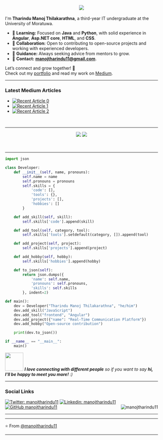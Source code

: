 <h1 align="center">
    <img src="https://readme-typing-svg.herokuapp.com/?font=Righteous&size=35&center=true&vCenter=true&width=500&height=70&duration=4000&lines=Hi+There!+👋;+I'm+Tharindu+Manoj!;" />
</h1>


I'm **Tharindu Manoj Thilakarathna**, a third-year IT undergraduate at the University of Moratuwa.

- 🌱 **Learning:** Focused on **Java** and **Python**, with solid experience in **Angular**, **Asp.NET core**, **HTML**, and **CSS**.
- 👯 **Collaboration:** Open to contributing to open-source projects and working with experienced developers.
- 🤔 **Guidance:** Always seeking advice from mentors to grow.
- 📧 **Contact:** **manojtharindu11@gmail.com**.

Let’s connect and grow together! 🌟  
Check out my [portfolio](https://manojtharindu11.github.io/Personal_portfolio_website/) and read my work on [Medium](https://medium.com/@manojtharindu11).

---
### Latest Medium Articles
- <a target="_blank" href="https://github-readme-medium-recent-article.vercel.app/medium/@manojtharindu11/0"><img src="https://github-readme-medium-recent-article.vercel.app/medium/@manojtharindu11/0" alt="Recent Article 0"></a>
- <a target="_blank" href="https://github-readme-medium-recent-article.vercel.app/medium/@manojtharindu11/1"><img src="https://github-readme-medium-recent-article.vercel.app/medium/@manojtharindu11/1" alt="Recent Article 1"></a>
- <a target="_blank" href="https://github-readme-medium-recent-article.vercel.app/medium/@manojtharindu11/2"><img src="https://github-readme-medium-recent-article.vercel.app/medium/@manojtharindu11/2" alt="Recent Article 2"></a> <br>

<!--<h2 align="center">⚒️ Languages-Frameworks-Tools ⚒️</h2>-->
<br/>

---

<div align="center">
    <!--<img src="https://skillicons.dev/icons?i=react,bootstrap,mui,html,css,vscode,github,figma,tailwind,git,r" />
    <img src="https://skillicons.dev/icons?i=nodejs,python,javascript,typescript,express,firebase,mongodb,c,java,nextjs,mysql,flask" /><br>-->
    <img src="https://skillicons.dev/icons?i=bootstrap,html,css,vscode,github,figma,git,react,mui,tailwind,nodejs,express,nextjs" />
    <img src="https://skillicons.dev/icons?i=python,javascript,typescript,firebase,mongodb,c,java,mysql" /><br>
</div>

<br/>
<br/>


<!--<p align="center">
  <img align="center" width="40%" src="https://github-readme-stats.vercel.app/api/top-langs?username=manojtharindu11&show_icons=true&locale=en&layout=compact" alt="manojtharindu11" />
</p>-->

---

```Python
import json

class Developer:
    def __init__(self, name, pronouns):
        self.name = name
        self.pronouns = pronouns
        self.skills = {
            'code': [],
            'tools': {},
            'projects': [],
            'hobbies': []
        }

    def add_skill(self, skill):
        self.skills['code'].append(skill)

    def add_tool(self, category, tool):
        self.skills['tools'].setdefault(category, []).append(tool)

    def add_project(self, project):
        self.skills['projects'].append(project)

    def add_hobby(self, hobby):
        self.skills['hobbies'].append(hobby)

    def to_json(self):
        return json.dumps({
            'name': self.name,
            'pronouns': self.pronouns,
            'skills': self.skills
        }, indent=2)

def main():
    dev = Developer("Tharindu Manoj Thilakarathna", "he/him")
    dev.add_skill("JavaScript")
    dev.add_tool("frontend", "Angular")
    dev.add_project({"name": "Real-Time Communication Platform"})
    dev.add_hobby("Open-source contribution")

    print(dev.to_json())

if __name__ == "__main__":
    main()

```

<img src="https://media.giphy.com/media/LnQjpWaON8nhr21vNW/giphy.gif" width="60"> <em><b>I love connecting with different people</b> so if you want to say <b>hi, I'll be happy to meet you more!</b> :)</em>

---

### Social Links
[![Twitter: manojtharindu11](https://img.shields.io/twitter/follow/manojtharindu11?style=social)](https://twitter.com/manojtharindu11)
[![Linkedin: manojtharindu11](https://img.shields.io/badge/-manojtharindu11-blue?style=flat-square&logo=Linkedin&logoColor=white&link=https://www.linkedin.com/in/manojtharindu11/)](https://www.linkedin.com/in/manojtharindu11/)
[![GitHub manojtharindu11](https://img.shields.io/github/followers/manojtharindu11?label=follow&style=social)](https://github.com/manojtharindu11)
<img align="right" src="https://komarev.com/ghpvc/?username=manojtharindu11&label=Profile%20views&color=0e75b6&style=flat" alt="manojtharindu11" />

---
<!--
<h2 align="center">⚡ Stats ⚡</h2>
<br>

<p align="center" >
  <img align="center" src="https://github-readme-stats.vercel.app/api?username=manojtharindu11&show_icons=true&locale=en" alt="manojtharindu11" />
</p>

<p align="center">
  <img align="center" src="https://github-readme-streak-stats.herokuapp.com/?user=manojtharindu11" alt="manojtharindu11" />
</p>
-->
---

⭐️ From [@manojtharindu11](https://github.com/manojtharindu11)

---
